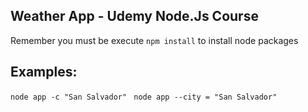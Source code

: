 ## Weather App - Udemy Node.Js Course 


Remember you must be execute ```npm install``` to install node packages

## Examples:
```node app -c "San Salvador" ```
``` node app --city = "San Salvador" ```